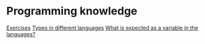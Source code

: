 # Programming knowledge

[Exercises](exercises.md)
[Types in different languages](types.md)
[What is expected as a variable in the languages?](variable_rules.md)
